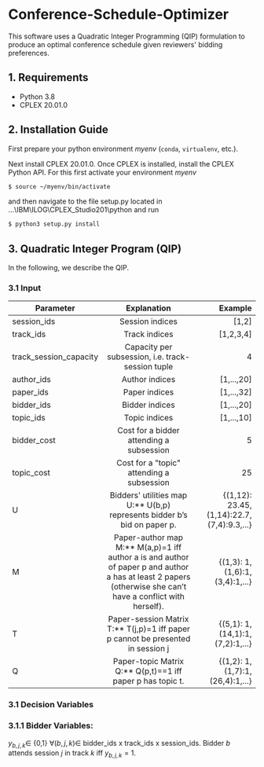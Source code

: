 # Conference-Schedule-Optimizer
This software uses a Quadratic Integer Programming (QIP) formulation to produce an optimal conference schedule given reviewers' bidding preferences.

## 1. Requirements

* Python 3.8
* CPLEX 20.01.0 

## 2. Installation Guide

First prepare your python environment *myenv* (`conda`, `virtualenv`, etc.).

Next install CPLEX 20.01.0. Once CPLEX is installed, install the CPLEX Python API. For this first activate your environment *myenv* 
		
```bash
$ source ~/myenv/bin/activate
```
		
and then navigate to the file setup.py located in ...\IBM\ILOG\CPLEX_Studio201\python and run

```bash
$ python3 setup.py install
```

## 3. Quadratic Integer Program (QIP)
In the following, we describe the QIP.

### 3.1 Input

| Parameter        | Explanation | Example  |
| ------------- |:-------------:| -----:|
| session_ids      | Session indices | [1,2] |
| track_ids      | Track indices | [1,2,3,4] |
| track_session_capacity      | Capacity per subsession, i.e. track-session tuple | 4 |
| author_ids      | Author indices | [1,...,20] |
| paper_ids      | Paper indices | [1,...,32] |
| bidder_ids      | Bidder indices | [1,...,20] |
| topic_ids      | Topic indices | [1,...,10] |
| bidder_cost      | Cost for a bidder attending a subsession | 5 |
| topic_cost      | Cost for a "topic" attending a subsession | 25 |
| U      | Bidders' utilities map U:** U(b,p) represents bidder b’s bid on paper p. | {(1,12): 23.45, (1,14):22.7, (7,4):9.3,...} |
| M      | Paper-author map M:** M(a,p)=1 iff author a is and author of paper p and author a has at least 2 papers (otherwise she can’t have a conflict with herself). | {(1,3): 1, (1,6):1, (3,4):1,...} |
| T      | Paper-session Matrix T:** T(j,p)=1 iff paper p cannot be presented in session j | {(5,1): 1, (14,1):1, (7,2):1,...} |
| Q      | Paper-topic Matrix Q:** Q(p,t)==1 iff paper p has topic t. | {(1,2): 1, (1,7):1, (26,4):1,...} |

### 3.1 Decision Variables

### 3.1.1 Bidder Variables:
$y_{b,j,k} \in$ {0,1} $\forall (b,j,k) \in$ bidder_ids x track_ids x session_ids.
Bidder $b$ attends session $j$ in track $k$ iff $y_{b,j,k}=1$.

	


